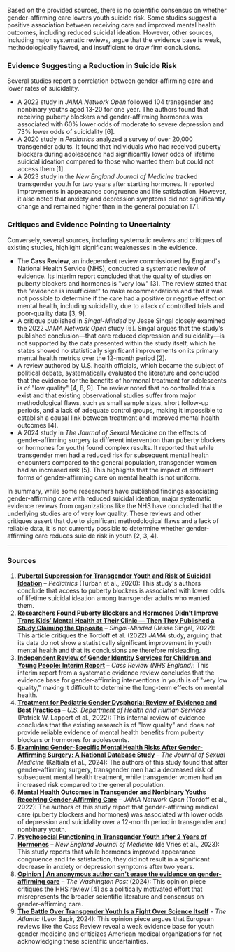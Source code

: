 Based on the provided sources, there is no scientific consensus on whether gender-affirming care lowers youth suicide risk. Some studies suggest a positive association between receiving care and improved mental health outcomes, including reduced suicidal ideation. However, other sources, including major systematic reviews, argue that the evidence base is weak, methodologically flawed, and insufficient to draw firm conclusions.

### Evidence Suggesting a Reduction in Suicide Risk

Several studies report a correlation between gender-affirming care and lower rates of suicidality.

*   A 2022 study in *JAMA Network Open* followed 104 transgender and nonbinary youths aged 13-20 for one year. The authors found that receiving puberty blockers and gender-affirming hormones was associated with 60% lower odds of moderate to severe depression and 73% lower odds of suicidality [6].
*   A 2020 study in *Pediatrics* analyzed a survey of over 20,000 transgender adults. It found that individuals who had received puberty blockers during adolescence had significantly lower odds of lifetime suicidal ideation compared to those who wanted them but could not access them [1].
*   A 2023 study in the *New England Journal of Medicine* tracked transgender youth for two years after starting hormones. It reported improvements in appearance congruence and life satisfaction. However, it also noted that anxiety and depression symptoms did not significantly change and remained higher than in the general population [7].

### Critiques and Evidence Pointing to Uncertainty

Conversely, several sources, including systematic reviews and critiques of existing studies, highlight significant weaknesses in the evidence.

*   The **Cass Review**, an independent review commissioned by England's National Health Service (NHS), conducted a systematic review of evidence. Its interim report concluded that the quality of studies on puberty blockers and hormones is "very low" [3]. The review stated that the "evidence is insufficient" to make recommendations and that it was not possible to determine if the care had a positive or negative effect on mental health, including suicidality, due to a lack of controlled trials and poor-quality data [3, 9].
*   A critique published in *Singal-Minded* by Jesse Singal closely examined the 2022 *JAMA Network Open* study [6]. Singal argues that the study's published conclusion—that care reduced depression and suicidality—is not supported by the data presented within the study itself, which he states showed no statistically significant improvements on its primary mental health metrics over the 12-month period [2].
*   A review authored by U.S. health officials, which became the subject of political debate, systematically evaluated the literature and concluded that the evidence for the benefits of hormonal treatment for adolescents is of "low quality" [4, 8, 9]. The review noted that no controlled trials exist and that existing observational studies suffer from major methodological flaws, such as small sample sizes, short follow-up periods, and a lack of adequate control groups, making it impossible to establish a causal link between treatment and improved mental health outcomes [4].
*   A 2024 study in *The Journal of Sexual Medicine* on the effects of gender-affirming surgery (a different intervention than puberty blockers or hormones for youth) found complex results. It reported that while transgender men had a reduced risk for subsequent mental health encounters compared to the general population, transgender women had an increased risk [5]. This highlights that the impact of different forms of gender-affirming care on mental health is not uniform.

In summary, while some researchers have published findings associating gender-affirming care with reduced suicidal ideation, major systematic evidence reviews from organizations like the NHS have concluded that the underlying studies are of very low quality. These reviews and other critiques assert that due to significant methodological flaws and a lack of reliable data, it is not currently possible to determine whether gender-affirming care reduces suicide risk in youth [2, 3, 4].

***

### Sources

1.  **[Pubertal Suppression for Transgender Youth and Risk of Suicidal Ideation](https://publications.aap.org/pediatrics/article-abstract/145/2/e20191725/68259/Pubertal-Suppression-for-Transgender-Youth-and?redirectedFrom=fulltext)** – *Pediatrics* (Turban et al., 2020): This study's authors conclude that access to puberty blockers is associated with lower odds of lifetime suicidal ideation among transgender adults who wanted them.
2.  **[Researchers Found Puberty Blockers and Hormones Didn’t Improve Trans Kids’ Mental Health at Their Clinic — Then They Published a Study Claiming the Opposite](https://jessesingal.substack.com/p/researchers-found-puberty-blockers)** – *Singal-Minded* (Jesse Singal, 2022): This article critiques the Tordoff et al. (2022) *JAMA* study, arguing that its data do not show a statistically significant improvement in youth mental health and that its conclusions are therefore misleading.
3.  **[Independent Review of Gender Identity Services for Children and Young People: Interim Report](https://webarchive.nationalarchives.gov.uk/ukgwa/20250310143846mp_/https://cass.independent-review.uk/wp-content/uploads/2022/03/Cass-Review-Interim-Report-Final-Web-Accessible.pdf)** – *Cass Review (NHS England)*: This interim report from a systematic evidence review concludes that the evidence base for gender-affirming interventions in youth is of "very low quality," making it difficult to determine the long-term effects on mental health.
4.  **[Treatment for Pediatric Gender Dysphoria: Review of Evidence and Best Practices](https://archive.jwest.org/Research/DHHS2025-GenderDysphoria.pdf)** – *U.S. Department of Health and Human Services* (Patrick W. Lappert et al., 2022): This internal review of evidence concludes that the existing research is of "low quality" and does not provide reliable evidence of mental health benefits from puberty blockers or hormones for adolescents.
5.  **[Examining Gender-Specific Mental Health Risks After Gender-Affirming Surgery: A National Database Study](https://academic.oup.com/jsm/article-abstract/22/4/645/8042063)** – *The Journal of Sexual Medicine* (Kaltiala et al., 2024): The authors of this study found that after gender-affirming surgery, transgender men had a decreased risk of subsequent mental health treatment, while transgender women had an increased risk compared to the general population.
6.  **[Mental Health Outcomes in Transgender and Nonbinary Youths Receiving Gender-Affirming Care](https://pubmed.ncbi.nlm.nih.gov/35212746/)** – *JAMA Network Open* (Tordoff et al., 2022): The authors of this study report that gender-affirming medical care (puberty blockers and hormones) was associated with lower odds of depression and suicidality over a 12-month period in transgender and nonbinary youth.
7.  **[Psychosocial Functioning in Transgender Youth after 2 Years of Hormones](https://pubmed.ncbi.nlm.nih.gov/36652355/)** – *New England Journal of Medicine* (de Vries et al., 2023): This study reports that while hormones improved appearance congruence and life satisfaction, they did not result in a significant decrease in anxiety or depression symptoms after two years.
8.  **[Opinion | An anonymous author can't erase the evidence on gender-affirming care](https://www.washingtonpost.com/opinions/2025/06/26/hhs-review-anonymous-author/)** – *The Washington Post* (2024): This opinion piece critiques the HHS review [4] as a politically motivated effort that misrepresents the broader scientific literature and consensus on gender-affirming care.
9.  **[The Battle Over Transgender Youth Is a Fight Over Science Itself](https://www.theatlantic.com/ideas/archive/2025/06/transgender-youth-skrmetti/683350/)** - *The Atlantic* (Leor Sapir, 2024): This opinion piece argues that European reviews like the Cass Review reveal a weak evidence base for youth gender medicine and criticizes American medical organizations for not acknowledging these scientific uncertainties.